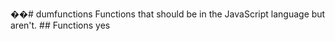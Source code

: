 <!-- @format -->

��#   d u m f u n c t i o n s 
 
 
 
 F u n c t i o n s   t h a t   s h o u l d   b e   i n   t h e   J a v a S c r i p t   l a n g u a g e   b u t   a r e n ' t . 
 
 
 
 # #   F u n c t i o n s 
 
 
 
 y e s 
 
 
